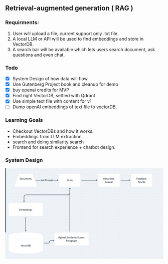 ## Retrieval-augmented generation ( RAG ) 

### Requirments:

1. User will upload a file, current support only .txt file.
2. A local LLM or API will be used to find embeddings and store in VectorDB.
3. A search bar will be available which lets users search document, ask questions and even chat.

### Todo

- [x] System Design of how data will flow.
- [x] Use Gutenberg Project book and cleanup for demo
- [x] buy openai credits for MVP
- [x] Find right VectorDB, settled with Qdrant
- [x] Use simple text file with content for v1
- [ ] Dump openAI embeddings of text file to vectorDB.

### Learning Goals

- Checkout VectorDBs and how it works.
- Embeddings from LLM extraction
- search and doing similarity search
- Frontend for search experience + chatbot design.


### System Design
![Alt text](design.png)